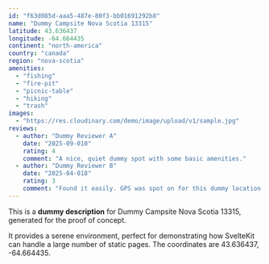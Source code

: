```yaml
---
id: "f63d085d-aaa5-487e-80f3-bb01691292b8"
name: "Dummy Campsite Nova Scotia 13315"
latitude: 43.636437
longitude: -64.664435
continent: "north-america"
country: "canada"
region: "nova-scotia"
amenities:
  - "fishing"
  - "fire-pit"
  - "picnic-table"
  - "hiking"
  - "trash"
images:
  - "https://res.cloudinary.com/demo/image/upload/v1/sample.jpg"
reviews:
  - author: "Dummy Reviewer A"
    date: "2025-09-010"
    rating: 4
    comment: "A nice, quiet dummy spot with some basic amenities."
  - author: "Dummy Reviewer B"
    date: "2025-04-018"
    rating: 3
    comment: "Found it easily. GPS was spot on for this dummy location."
---
```


This is a **dummy description** for Dummy Campsite Nova Scotia 13315, generated for the proof of concept.

It provides a serene environment, perfect for demonstrating how SvelteKit can handle a large number of static pages. The coordinates are 43.636437, -64.664435.
